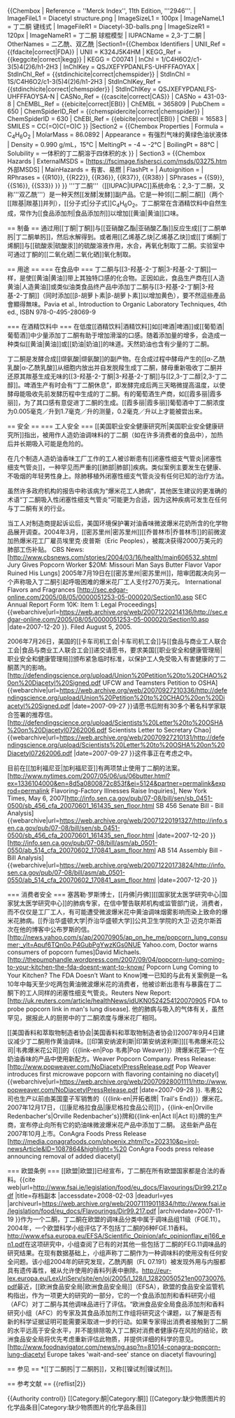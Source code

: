 {{Chembox
| Reference = <ref>''Merck Index'', 11th Edition, '''2946'''.</ref>
| ImageFileL1 = Diacetyl structure.png
| ImageSizeL1 = 100px
| ImageNameL1 = 丁二酮 键线式
| ImageFileR1 = Diacetyl-3D-balls.png
| ImageSizeR1 = 120px
| ImageNameR1 = 丁二酮 球棍模型
| IUPACName =  2,3-丁二酮
| OtherNames = 二乙酰、双乙酰
|Section1={{Chembox Identifiers
| UNII_Ref = {{fdacite|correct|FDA}}
| UNII = K324J5K4HM
| KEGG_Ref = {{keggcite|correct|kegg}}
| KEGG = C00741
| InChI = 1/C4H6O2/c1-3(5)4(2)6/h1-2H3
| InChIKey = QSJXEFYPDANLFS-UHFFFAOYAX
| StdInChI_Ref = {{stdinchicite|correct|chemspider}}
| StdInChI = 1S/C4H6O2/c1-3(5)4(2)6/h1-2H3
| StdInChIKey_Ref = {{stdinchicite|correct|chemspider}}
| StdInChIKey = QSJXEFYPDANLFS-UHFFFAOYSA-N
| CASNo_Ref = {{cascite|correct|CAS}}
| CASNo = 431-03-8
| ChEMBL_Ref = {{ebicite|correct|EBI}}
| ChEMBL = 365809
| PubChem = 650
| ChemSpiderID_Ref = {{chemspidercite|correct|chemspider}}
| ChemSpiderID = 630
| ChEBI_Ref = {{ebicite|correct|EBI}}
| ChEBI = 16583
| SMILES = CC(=O)C(=O)C
}}
|Section2 = {{Chembox Properties
|   Formula = C<sub>4</sub>H<sub>6</sub>O<sub>2</sub>
|   MolarMass = 86.0892 
|   Appearance = 有强烈气味的黄绿色油状液体
|   Density = 0.990 g/mL，15℃
|   MeltingPt = -4 ~ -2℃
|   BoilingPt = 88℃
|   Solubility = 一体积的丁二酮溶于四体积的水
  }}
| Section3 = {{Chembox Hazards
|   ExternalMSDS = [https://fscimage.fishersci.com/msds/03275.htm 外部MSDS]
|   MainHazards = 有害、易燃
|   FlashPt = 
|   Autoignition = 
|   RPhrases = {{R10}}, {{R22}}, {{R36}}, {{R37}}, {{R38}} 
|   SPhrases = {{S9}}, {{S16}}, {{S33}}
  }}
}}
'''丁二酮'''（[[IUPAC|IUPAC]]系统命名：2,3-丁二酮，又称'''双乙酰'''）是一种天然[[发酵|发酵]]副产品。它是一种邻[[二酮|二酮]]（两个[[羰基|羰基]]并列），[[分子式|分子式]]C<sub>4</sub>H<sub>6</sub>O<sub>2</sub>。丁二酮常在含酒精饮料中自然生成，常作为[[食品添加剂|食品添加剂]]以增加[[黄油|黄油]]口味。

== 制备 ==
通过用[[丁酮|丁酮]]与[[亚硝酸乙酯|亚硝酸乙酯]]反应生成[[丁二酮单肟|丁二酮单肟]]，然后水解得到。或者用[[乙烯基乙炔|乙烯基乙炔]]或[[丁烯酮|丁烯酮]]与[[硫酸汞|硫酸汞]]的硫酸溶液作用，水合，再氧化制取丁二酮。实验室中可通过丁酮的[[二氧化硒|二氧化硒]]氧化制取。

== 用途 ==
=== 在食品中 ===
丁二酮与[[3-羟基-2-丁酮|3-羟基-2-丁酮]]一样，是使[[黄油|黄油]]带上其独特口感的化合物。正因如此，食品生产商在[[人造黄油|人造黄油]]或类似油类食品终产品中添加丁二酮与[[3-羟基-2-丁酮|3-羟基-2-丁酮]]（同时添加[[β-胡萝卜素|β-胡萝卜素]]以增加黄色），要不然這些產品會顯得無味。<ref>Pavia et al., Introduction to Organic Laboratory Techniques, 4th ed., ISBN 978-0-495-28069-9</ref>

=== 在酒精饮料中 ===
在低度[[酒精饮料|酒精饮料]]如[[啤酒|啤酒]]或[[葡萄酒|葡萄酒]]中少量添加丁二酮有助于增加滑溜的口感。随着添加量的增多，会造成一种类似[[黄油|黄油]]或[[奶油|奶油]]的味道。天然奶油也含有少量的丁二酮。

丁二酮是发酵合成[[缬氨酸|缬氨酸]]的副产物。在合成过程中酵母产生的[[α-乙酰乳酸|α-乙酰乳酸]]从细胞内放出并自发脱羧生成丁二酮，酵母重新吸收丁二酮并还原其羰基生成无味的[[3-羟基-2-丁酮|3-羟基-2-丁酮]]与[[2,3-丁二醇|2,3-丁二醇]]。啤酒生产有时会有“丁二酮休息”，即发酵完成后两三天略微提高温度，以使酵母能吸收先前发酵历程中生成的丁二酮。有的葡萄酒生产商，如[[霞多丽|霞多丽]]，为了其口感有意促进丁二酮的生成。[[霞多丽|霞多丽]]葡萄酒中丁二酮浓度为0.005毫克／升到1.7毫克／升的测量，0.2毫克／升以上才能被尝出来。

== 安全 ==
=== 工人安全 ===
[[美国职业安全健康研究所|美国职业安全健康研究所]]指出，被用作人造奶油调味料的丁二酮（如在许多消费者的食品中），加热后并长期吸入可能是危险的。

在几个制造人造奶油香味工厂工作的工人被诊断患有[[闭塞性细支气管炎|闭塞性细支气管炎]]，一种罕见而严重的[[肺部|肺部]]疾病。类似案例主要发生在健康、不吸烟的年轻男性身上。除肺移植外闭塞性细支气管炎没有任何已知的治疗方法。

虽然许多政府机构的报告中称该病为“爆米花工人肺病”，其他医生建议的更准确的术语“丁二酮吸入性闭塞性细支气管炎”可能更为合适，因为这种疾病可发生在任何与丁二酮有关的行业。

当工人对制造商提起诉讼后，美国环境保护署对油香味微波爆米花奶所含的化学物品展开调查。2004年3月，[[密苏里州|密苏里州]][[乔普林市|乔普林市]]的前微波加热爆米花工厂雇员埃里克·皮普斯（Eric Peoples），被裁决获得2000万美元的肺部工伤补贴。<ref> CBS News: [http://www.cbsnews.com/stories/2004/03/16/health/main606532.shtml Jury Gives Popcorn Worker $20M: Missouri Man Says Butter Flavor Vapor Ruined His Lungs] </ref>2005年7月19日在[[密苏里州|密苏里州]]，陪审团裁决向另一个声称吸入丁二酮引起呼吸困难的爆米花厂工人支付270万美元。<ref> International Flavors and Fragrances [http://sec.edgar-online.com/2005/08/05/0000051253-05-000020/Section10.asp SEC Annual Report Form 10K: Item 1: Legal Proceedings] {{webarchive|url=https://web.archive.org/web/20071220214136/http://sec.edgar-online.com/2005/08/05/0000051253-05-000020/Section10.asp |date=2007-12-20 }}. Filed August 5, 2005. </ref> 

2006年7月26日，美国的[[卡车司机工会|卡车司机工会]]与[[食品与商业工人联合工会|食品与商业工人联合工会]]递交请愿书，要求美国[[职业安全和健康管理局|职业安全和健康管理局]]颁布紧急临时标准，以保护工人免受吸入有害健康的丁二酮蒸汽的影响。<ref> [http://defendingscience.org/upload/Union%20Petition%20to%20CHAO%20on%20Diacetyl%20Signed.pdf UFCW and Teamsters Petition to OSHA] {{webarchive|url=https://web.archive.org/web/20070927210336/http://defendingscience.org/upload/Union%20Petition%20to%20CHAO%20on%20Diacetyl%20Signed.pdf |date=2007-09-27 }}</ref>请愿书后附有30多个著名科学家联合签署的推荐信。<ref>[http://defendingscience.org/upload/Scientists%20Letter%20to%20OSHA%20on%20Diacetyl07262006.pdf Scientists Letter to Secretary Chao] {{webarchive|url=https://web.archive.org/web/20070927210131/http://defendingscience.org/upload/Scientists%20Letter%20to%20OSHA%20on%20Diacetyl07262006.pdf |date=2007-09-27 }}</ref>这件事正在考虑之中。

目前在[[加利福尼亚|加利福尼亚]]有两项禁止使用丁二酮的法案。<ref>[http://www.nytimes.com/2007/05/06/us/06butter.html?ex=1336104000&en=8d5a0800872c853f&ei=5124&partner=permalink&exprod=permalink Flavoring-Factory Illnesses Raise Inquiries], New York Times, May 6, 2007</ref><ref>[http://info.sen.ca.gov/pub/07-08/bill/sen/sb_0451-0500/sb_456_cfa_20070601_161435_sen_floor.html SB 456 Senate Bill - Bill Analysis] {{webarchive|url=https://web.archive.org/web/20071220191327/http://info.sen.ca.gov/pub/07-08/bill/sen/sb_0451-0500/sb_456_cfa_20070601_161435_sen_floor.html |date=2007-12-20 }}</ref><ref>[http://info.sen.ca.gov/pub/07-08/bill/asm/ab_0501-0550/ab_514_cfa_20070602_170841_asm_floor.html  AB 514 Assembly Bill - Bill Analysis] {{webarchive|url=https://web.archive.org/web/20071220173824/http://info.sen.ca.gov/pub/07-08/bill/asm/ab_0501-0550/ab_514_cfa_20070602_170841_asm_floor.html |date=2007-12-20 }}</ref>

=== 消费者安全 ===
塞茜勒·罗斯博士，[[丹佛|丹佛]][[国家犹太医学研究中心|国家犹太医学研究中心]]的肺病专家，在信中警告联邦机构或监管部门说，消费者，而不仅仅是工厂工人，有可能遭受微波爆米花中黄油调味烟雾影响而染上致命的爆米花肺病。[[乔治华盛顿大学|乔治华盛顿大学]]公共卫生学院的大卫·迈克尔斯首次在他的博客中公布罗斯的信。<ref>[http://news.yahoo.com/s/ap/20070905/ap_on_he_me/popcorn_lung_consumer;_ylt=Apuf6TQn0o.P4GubPgYwzKGs0NUE  Yahoo.com, Doctor warns consumers of popcorn fumes]</ref><ref>David Michaels. [http://thepumphandle.wordpress.com/2007/09/04/popcorn-lung-coming-to-your-kitchen-the-fda-doesnt-want-to-know/ Popcorn Lung Coming to Your Kitchen? The FDA Doesn’t Want to Know]</ref>唯一已知的与此有关案例是一名10年中每天至少吃两包黄油微波爆米花的消费者，他被诊断出患有与暴露在丁二酮下的工人同样的闭塞性细支气管炎。<ref name=autogenerated1>Reuters New Report: [http://uk.reuters.com/article/healthNews/idUKN0524254120070905 FDA to probe popcorn link in man's lung disease].</ref> 他的肺病与吸入的气体有关，虽然罕见，据报此人的厨房中的丁二酮浓度与爆米花厂相同。<ref name=autogenerated1 /> 

[[美国香料和萃取物制造者协会|美国香料和萃取物制造者协会]]2007年9月4日建议减少丁二酮用作黄油调味。[[印第安纳波利斯|印第安纳波利斯]][[韦弗爆米花公司|韦弗爆米花公司]]的（{{link-en|Pop 韦弗|Pop Weaver}}）牌爆米花第一个在奶油香味的产品中使用新配方。<ref>Weaver Popcorn Company. Press Release: [http://www.popweaver.com/NoDiacetylPressRelease.pdf Pop Weaver introduces first microwave popcorn with flavoring containing no diacetyl] {{webarchive|url=https://web.archive.org/web/20070928001111/http://www.popweaver.com/NoDiacetylPressRelease.pdf |date=2007-09-28 }}.</ref> 韦弗公司也生产以前由美国童子军销售的（{{link-en|开拓者牌| Trail's End}}）爆米花。2007年12月17日，（[[康尼格拉食品|康尼格拉食品公司]]），{{link-en|Orville Redenbacher's|Orville Redenbacher's}}牌和{{link-en|Act II|Act II}}牌的生产商，宣布停止向所有它的奶油味微波爆米花产品中添加丁二酮。 这些新产品在2007年10月上市。<ref>ConAgra Foods Press Release [http://media.conagrafoods.com/phoenix.zhtml?c=202310&p=irol-newsArticle&ID=1087864&highlight=%20 ConAgra Foods press release announcing removal of added diacetyl]</ref>

=== 欧盟条例 ===
[[欧盟|欧盟]]已经宣布，丁二酮在所有欧盟国家都是合法的香料。<ref>{{cite web|url=http://www.fsai.ie/legislation/food/eu_docs/Flavourings/Dir99.217.pdf |title=存档副本 |accessdate=2008-02-03 |deadurl=yes |archiveurl=https://web.archive.org/web/20071119011834/http://www.fsai.ie/legislation/food/eu_docs/Flavourings/Dir99.217.pdf |archivedate=2007-11-19 }}</ref>作为一个二酮，丁二酮在欧盟的调味品分类中属于调味品组11级（FGE.11）。2004年，一个欧盟科学小组评估了不包括丁二酮的6种FGE.11香料。<ref>http://www.efsa.europa.eu/EFSA/Scientific_Opinion/afc_opinionflav_ej166_en1.pdf</ref>在这项研究中，小组查阅了已有的对其他一些包括丁二酮的FEG.11调味品的研究结果。在现有数据基础上，小组声称丁二酮作为一种调味料的使用没有任何安全问题。该小组2004年的研究发现，乙酰丙酮（FL 07.191）被发现外用与内服都具有遗传毒性，被从允许使用的香料列表中删除。<ref>http://eur-lex.europa.eu/LexUriServ/site/en/oj/2005/l_128/l_12820050521en00730076.pdf</ref>最近，[[欧洲食品安全局|欧洲食品安全局]]（EFSA），欧盟的食品安全监管机构指出，作为一项更大的研究的一部分，它的一个食品添加剂和香料研究小组（AFC）对丁二酮与其他调味品进行了评估。“欧洲食品安全局食品添加剂和香料研究小组（AFC）的专家及其食品添加剂工作组将研究这个课题，以了解是否有新的科学证据证明可能需要采取进一步的行动。如果专家得出消费者接触到丁二酮的水平远高于安全水平，并不能排除吸入丁二酮对消费者健康存在风险的结论，欧洲食品安全局将优先考虑重新评估此物质，并提供详细的科学的意见。<ref>[http://www.foodnavigator.com/news/ng.asp?n=81014-conagra-popcorn-lung-diacetyl Europe takes 'wait-and-see' stance on diacetyl flavouring]</ref>

== 参见 ==
*[[丁二酮肟|丁二酮肟]]，又称[[镍试剂|镍试剂]]。

== 参考文献 ==
{{reflist|2}}

{{Authority control}}
[[Category:酮|Category:酮]]
[[Category:缺少物质图片的化学品条目|Category:缺少物质图片的化学品条目]]